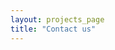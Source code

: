 ```yaml
---
layout: projects_page
title: "Contact us"
---
```



<center>

<div id="zf_div_3krPbtWZ2W7xC_N7X5nmvBvIzFc20T2pRH-5CfiT3Zg"></div><script type="text/javascript">(function() {
try{
var f = document.createElement("iframe");   
f.src = 'https://forms.zohopublic.com/virtualoffice18342/form/JobApplicationForm/formperma/3krPbtWZ2W7xC_N7X5nmvBvIzFc20T2pRH-5CfiT3Zg?zf_rszfm=1';
f.style.border="none";                                           
f.style.height="1900px";
f.style.width="90%";
f.style.transition="all 0.5s ease";// No I18N
var d = document.getElementById("zf_div_3krPbtWZ2W7xC_N7X5nmvBvIzFc20T2pRH-5CfiT3Zg");
d.appendChild(f);
window.addEventListener('message', function (){
var zf_ifrm_data = event.data.split("|");
var zf_perma = zf_ifrm_data[0];
var zf_ifrm_ht_nw = ( parseInt(zf_ifrm_data[1], 10) + 15 ) + "px";
var iframe = document.getElementById("zf_div_3krPbtWZ2W7xC_N7X5nmvBvIzFc20T2pRH-5CfiT3Zg").getElementsByTagName("iframe")[0];
if ( (iframe.src).indexOf('formperma') > 0 && (iframe.src).indexOf(zf_perma) > 0 ) {
var prevIframeHeight = iframe.style.height;
if ( prevIframeHeight != zf_ifrm_ht_nw ) {
iframe.style.height = zf_ifrm_ht_nw;
}   
}
}, false);
}catch(e){}
})();</script>

</center>
